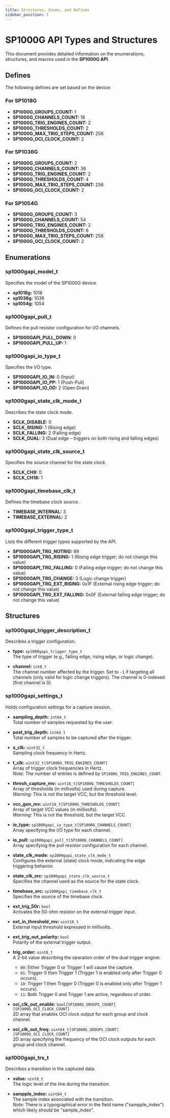 ```yaml
---
title: Structures, Enums, and Defines
sidebar_position: 1
---
```

# SP1000G API Types and Structures

This document provides detailed information on the enumerations, structures, and macros used in the **SP1000G API**.

## Defines

The following defines are set based on the device:

### For SP1018G
- **SP1000G_GROUPS_COUNT:** 1  
- **SP1000G_CHANNELS_COUNT:** 18  
- **SP1000G_TRIG_ENGINES_COUNT:** 2  
- **SP1000G_THRESHOLDS_COUNT:** 2  
- **SP1000G_MAX_TRIG_STEPS_COUNT:** 256  
- **SP1000G_OCI_CLOCK_COUNT:** 2  

### For SP1036G
- **SP1000G_GROUPS_COUNT:** 2  
- **SP1000G_CHANNELS_COUNT:** 36  
- **SP1000G_TRIG_ENGINES_COUNT:** 2  
- **SP1000G_THRESHOLDS_COUNT:** 4  
- **SP1000G_MAX_TRIG_STEPS_COUNT:** 256  
- **SP1000G_OCI_CLOCK_COUNT:** 2  

### For SP1054G
- **SP1000G_GROUPS_COUNT:** 3  
- **SP1000G_CHANNELS_COUNT:** 54  
- **SP1000G_TRIG_ENGINES_COUNT:** 2  
- **SP1000G_THRESHOLDS_COUNT:** 6  
- **SP1000G_MAX_TRIG_STEPS_COUNT:** 256  
- **SP1000G_OCI_CLOCK_COUNT:** 2  


## Enumerations

### sp1000gapi_model_t
Specifies the model of the SP1000G device.
- **sp1018g:** 1018  
- **sp1036g:** 1036  
- **sp1054g:** 1054  

### sp1000gapi_pull_t
Defines the pull resistor configuration for I/O channels.
- **SP1000GAPI_PULL_DOWN:** 0  
- **SP1000GAPI_PULL_UP:** 1  

### sp1000gapi_io_type_t
Specifies the I/O type.
- **SP1000GAPI_IO_IN:** 0  (Input)
- **SP1000GAPI_IO_PP:** 1  (Push-Pull)
- **SP1000GAPI_IO_OD:** 2  (Open Drain)

### sp1000gapi_state_clk_mode_t
Describes the state clock mode.
- **SCLK_DISABLE:** 0  
- **SCLK_RISING:** 1  (Rising edge)
- **SCLK_FALLING:** 2  (Falling edge)
- **SCLK_DUAL:** 3  (Dual edge – triggers on both rising and falling edges)

### sp1000gapi_state_clk_source_t
Specifies the source channel for the state clock.
- **SCLK_CH9:** 0  
- **SCLK_CH18:** 1  

### sp1000gapi_timebase_clk_t
Defines the timebase clock source.
- **TIMEBASE_INTERNAL:** 3  
- **TIMEBASE_EXTERNAL:** 2  

### sp1000gapi_trigger_type_t
Lists the different trigger types supported by the API.
- **SP1000GAPI_TRG_NOTRIG:** 99  
- **SP1000GAPI_TRG_RISING:** 1  (Rising edge trigger; do not change this value)
- **SP1000GAPI_TRG_FALLING:** 0  (Falling edge trigger; do not change this value)
- **SP1000GAPI_TRG_CHANGE:** 3  (Logic change trigger)
- **SP1000GAPI_TRG_EXT_RISING:** 0x1F  (External rising edge trigger; do not change this value)
- **SP1000GAPI_TRG_EXT_FALLING:** 0x0F  (External falling edge trigger; do not change this value)

## Structures

### sp1000gapi_trigger_description_t
Describes a trigger configuration.
- **type:** `sp1000gapi_trigger_type_t`  
  The type of trigger (e.g., falling edge, rising edge, or logic change).

- **channel:** `int8_t`  
  The channel number affected by the trigger. Set to `-1` if targeting all channels (only valid for logic change triggers). The channel is 0-indexed (first channel is 0).

### sp1000gapi_settings_t
Holds configuration settings for a capture session.
- **sampling_depth:** `int64_t`  
  Total number of samples requested by the user.

- **post_trig_depth:** `int64_t`  
  Total number of samples to be captured after the trigger.

- **s_clk:** `uint32_t`  
  Sampling clock frequency in Hertz.

- **t_clk:** `uint32_t[SP1000G_TRIG_ENGINES_COUNT]`  
  Array of trigger clock frequencies in Hertz.  
  *Note:* The number of entries is defined by `SP1000G_TRIG_ENGINES_COUNT`.

- **thresh_capture_mv:** `uint16_t[SP1000G_THRESHOLDS_COUNT]`  
  Array of thresholds (in millivolts) used during capture.  
  *Warning:* This is not the target VCC, but the threshold level.

- **vcc_gen_mv:** `uint16_t[SP1000G_THRESHOLDS_COUNT]`  
  Array of target VCC values (in millivolts).  
  *Warning:* This is not the threshold, but the target VCC.

- **io_type:** `sp1000gapi_io_type_t[SP1000G_CHANNELS_COUNT]`  
  Array specifying the I/O type for each channel.

- **io_pull:** `sp1000gapi_pull_t[SP1000G_CHANNELS_COUNT]`  
  Array specifying the pull resistor configuration for each channel.

- **state_clk_mode:** `sp1000gapi_state_clk_mode_t`  
  Configures the external (state) clock mode, indicating the edge triggering behavior.

- **state_clk_src:** `sp1000gapi_state_clk_source_t`  
  Specifies the channel used as the source for the state clock.

- **timebase_src:** `sp1000gapi_timebase_clk_t`  
  Specifies the source of the timebase clock.

- **ext_trig_50r:** `bool`  
  Activates the 50-ohm resistor on the external trigger input.

- **ext_in_threshold_mv:** `uint16_t`  
  External input threshold expressed in millivolts.

- **ext_trig_out_polarity:** `bool`  
  Polarity of the external trigger output.

- **trig_order:** `uint8_t`  
  A 2-bit value describing the operation order of the dual trigger engine:
  - `00`: Either Trigger 0 or Trigger 1 will cause the capture.
  - `01`: Trigger 0 then Trigger 1 (Trigger 1 is enabled only after Trigger 0 occurs).
  - `10`: Trigger 1 then Trigger 0 (Trigger 0 is enabled only after Trigger 1 occurs).
  - `11`: Both Trigger 0 and Trigger 1 are active, regardless of order.

- **oci_clk_out_enable:** `bool[SP1000G_GROUPS_COUNT][SP1000G_OCI_CLOCK_COUNT]`  
  2D array that enables OCI clock output for each group and clock channel.

- **oci_clk_out_freq:** `uint64_t[SP1000G_GROUPS_COUNT][SP1000G_OCI_CLOCK_COUNT]`  
  2D array specifying the frequency of the OCI clock outputs for each group and clock channel.

### sp1000gapi_trs_t
Describes a transition in the captured data.
- **value:** `uint8_t`  
  The logic level of the line during the transition.

- **sampple_index:** `uint64_t`  
  The sample index associated with the transition.  
  *Note:* There is a typographical error in the field name ("sampple_index") which likely should be "sample_index".
